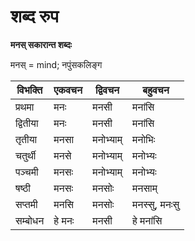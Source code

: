 # शब्द रुप




**मनस् सकारान्त शब्दः**

मनस् = mind; नपुंसकलिङ्ग


| विभक्ति | एकवचन | द्विवचन | बहुवचन |
| --- | --- | --- | --- |
| प्रथमा | मनः | मनसी | मनांसि |
| द्वितीया | मनः | मनसी | मनांसि |
| तृतीया | मनसा | मनोभ्याम् | मनोभिः |
| चतुर्थी | मनसे | मनोभ्याम् | मनोभ्यः |
| पञ्चमी | मनसः | मनोभ्याम् | मनोभ्यः |
| षष्ठी | मनसः | मनसोः | मनसाम् |
| सप्तमी | मनसि | मनसोः | मनस्सु, मनःसु |
| सम्बोधन | हे मनः | मनसी | हे मनांसि |
